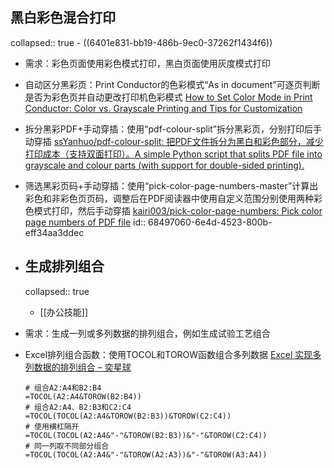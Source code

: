 ## 黑白彩色混合打印
collapsed:: true
	- ((6401e831-bb19-486b-9ec0-37262f1434f6))
- 需求：彩色页面使用彩色模式打印，黑白页面使用灰度模式打印
- 自动区分黑彩页：Print Conductor的色彩模式“As in document”可逐页判断是否为彩色页并自动更改打印机色彩模式 [How to Set Color Mode in Print Conductor: Color vs. Grayscale Printing and Tips for Customization](https://www.print-conductor.com/how-to/set-color-mode-in-print-conductor)
- 拆分黑彩PDF+手动穿插：使用“pdf-colour-split”拆分黑彩页，分别打印后手动穿插 [ssYanhuo/pdf-colour-split: 把PDF文件拆分为黑白和彩色部分，减少打印成本（支持双面打印）。A simple Python script that splits PDF file into grayscale and colour parts (with support for double-sided printing).](https://github.com/ssYanhuo/pdf-colour-split)
- 筛选黑彩页码+手动穿插：使用“pick-color-page-numbers-master”计算出彩色和非彩色页页码，调整后在PDF阅读器中使用自定义范围分别使用两种彩色模式打印，然后手动穿插 [kairi003/pick-color-page-numbers: Pick color page numbers of PDF file](https://github.com/kairi003/pick-color-page-numbers?tab=readme-ov-file)
  id:: 68497060-6e4d-4523-800b-eff34aa3ddec
- ## 生成排列组合
  collapsed:: true
	- [[办公技能]]
- 需求：生成一列或多列数据的排列组合，例如生成试验工艺组合
- Excel排列组合函数：使用TOCOL和TOROW函数组合多列数据 [Excel 实现多列数据的排列组合 – 奕星球](http://estar.zone/excel-%e5%ae%9e%e7%8e%b0%e5%a4%9a%e5%88%97%e6%95%b0%e6%8d%ae%e7%9a%84%e6%8e%92%e5%88%97%e7%bb%84%e5%90%88/)
  
  ``` excel
  # 组合A2:A4和B2:B4
  =TOCOL(A2:A4&TOROW(B2:B4))
  # 组合A2:A4、B2:B3和C2:C4
  =TOCOL(TOCOL(A2:A4&TOROW(B2:B3))&TOROW(C2:C4))
  # 使用横杠隔开
  =TOCOL(TOCOL(A2:A4&"-"&TOROW(B2:B3))&"-"&TOROW(C2:C4))
  # 同一列取不同部分组合
  =TOCOL(TOCOL(A2:A4&"-"&TOROW(A2:A3))&"-"&TOROW(A3:A4))
  ```